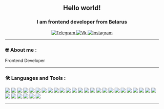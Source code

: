 <div id="header" align="center">
	<h2>Hello world!</h2>
	<h3>I am frontend developer from Belarus</h3>
</div>

<div id="socials" align="center">
  	<a href="https://t.me/DadkaRoch">
		<img src="https://img.shields.io/badge/Telegram-090909?style=for-the-badge&logo=telegram&logoColor=white" alt="Telegram"/>
	</a>
	<a href="https://vk.com/lookatmeandsubscribe">
		<img src="https://img.shields.io/badge/вконтакте-090909.svg?&style=for-the-badge&logo=vk&logoColor=white" alt="Vk"/>
	</a>
   	<a href="https://www.instagram.com/romanzole.vtb/">
		<img src="https://img.shields.io/badge/instagram-090909.svg?&style=for-the-badge&logo=instagram&logoColor=white" alt="instagram" />
	</a>
</div>

---
### :nerd_face: About me :

Frontend Developer

---

### 🛠️ Languages and Tools :
<p align="left">
<img src="https://img.shields.io/badge/React-20232A?style=for-the-badge&logo=react&logoColor=61DAFB">
<img src="https://img.shields.io/badge/TypeScript-007ACC?style=for-the-badge&logo=typescript&logoColor=white">
<img src="https://img.shields.io/badge/Redux-593D88?style=for-the-badge&logo=redux&logoColor=white">	
<img src="https://img.shields.io/badge/-Axios-35495E?style=for-the-badge&logo=axios&logoColor=4EAA25">
<img src="https://img.shields.io/badge/React_Router-CA4245?style=for-the-badge&logo=react-router&logoColor=white">
<img src="https://img.shields.io/badge/-SASS/SCSS-35495E?style=for-the-badge&logo=sass&logoColor=F05032">
<img src="https://img.shields.io/badge/CSS3-1572B6?style=for-the-badge&logo=css3&logoColor=white">
<img src="https://img.shields.io/badge/JavaScript-F7DF1E?style=for-the-badge&logo=javascript&logoColor=black" />
<img src="https://img.shields.io/badge/HTML5-E34F26?style=for-the-badge&logo=html5&logoColor=white">
<img src="https://img.shields.io/badge/Vue.js-35495E?style=for-the-badge&logo=vue.js&logoColor=4FC08D">
<img src="https://img.shields.io/badge/MongoDB-4EA94B?style=for-the-badge&logo=mongodb&logoColor=white">
<img src="https://img.shields.io/badge/Codewars-B1361E?style=for-the-badge&logo=Codewars&logoColor=white">
<img src="https://img.shields.io/badge/Codepen-000000?style=for-the-badge&logo=codepen&logoColor=white">
<img src="https://img.shields.io/badge/GitHub-100000?style=for-the-badge&logo=github&logoColor=white">
<img src="https://img.shields.io/badge/-LeetCode-FFA116?style=for-the-badge&logo=LeetCode&logoColor=black">
<img src="https://img.shields.io/badge/Wordpress-21759B?style=for-the-badge&logo=wordpress&logoColor=white">
<img src="https://img.shields.io/badge/Node.js-43853D?style=for-the-badge&logo=node.js&logoColor=white">
<img src="https://img.shields.io/badge/Express.js-404D59?style=for-the-badge">
<img src="https://img.shields.io/badge/Tailwind_CSS-38B2AC?style=for-the-badge&logo=tailwind-css&logoColor=white">
<img src="https://img.shields.io/badge/Bootstrap-563D7C?style=for-the-badge&logo=bootstrap&logoColor=white">
<img src="https://img.shields.io/badge/styled--components-DB7093?style=for-the-badge&logo=styled-components&logoColor=white">
<img src="https://img.shields.io/badge/Material--UI-0081CB?style=for-the-badge&logo=material-ui&logoColor=white">
<img src="https://img.shields.io/badge/jQuery-0769AD?style=for-the-badge&logo=jquery&logoColor=white">
<img src="https://img.shields.io/badge/Netlify-00C7B7?style=for-the-badge&logo=netlify&logoColor=white">
<img src="https://img.shields.io/badge/Heroku-430098?style=for-the-badge&logo=heroku&logoColor=white">
<img src="https://img.shields.io/badge/Jest-323330?style=for-the-badge&logo=Jest&logoColor=white">
<img src="https://img.shields.io/badge/Vercel-000000?style=for-the-badge&logo=vercel&logoColor=white">
<img src="https://img.shields.io/badge/WebStorm-000000?style=for-the-badge&logo=WebStorm&logoColor=white">
<img src="https://img.shields.io/badge/prettier-1A2C34?style=for-the-badge&logo=prettier&logoColor=F7BA3E">
<img src="https://img.shields.io/website-up-down-green-red">
<img src="https://github-readme-stats.vercel.app/api/top-langs/?username=Roman1306r&theme=blue-green">

</p>

---





